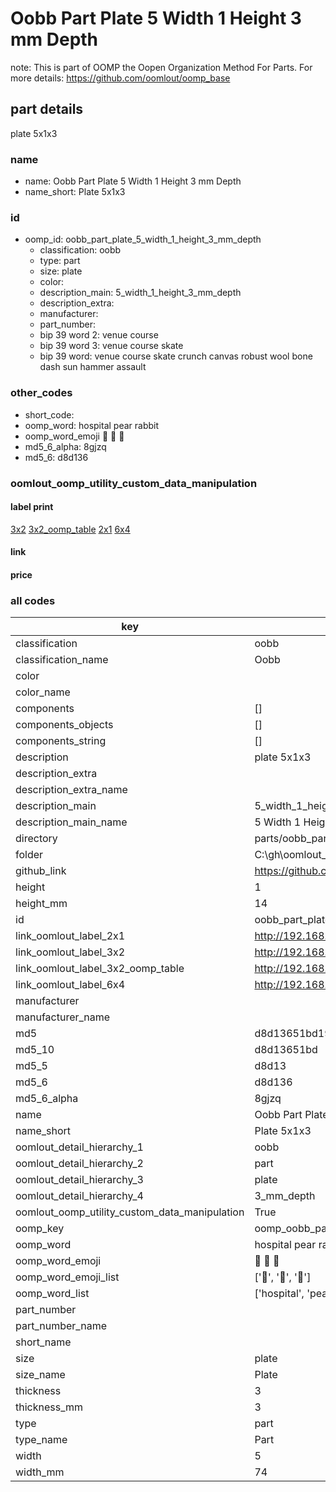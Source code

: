 # Oobb Part Plate 5 Width 1 Height 3 mm Depth  

note: This is part of OOMP the Oopen Organization Method For Parts. For more details: https://github.com/oomlout/oomp_base

##  part details
  



plate 5x1x3



### name
* name: Oobb Part Plate 5 Width 1 Height 3 mm Depth
* name_short: Plate 5x1x3 
### id
* oomp_id: oobb_part_plate_5_width_1_height_3_mm_depth
  * classification: oobb
  * type: part
  * size: plate
  * color: 
  * description_main: 5_width_1_height_3_mm_depth
  * description_extra: 
  * manufacturer: 
  * part_number: 
  * bip 39 word 2: venue course
  * bip 39 word 3: venue course skate
  * bip 39 word: venue course skate crunch canvas robust wool bone dash sun hammer assault

### other_codes
* short_code: 
* oomp_word: hospital pear rabbit
* oomp_word_emoji :hospital: :pear: :rabbit:
* md5_6_alpha: 8gjzq
* md5_6: d8d136






### oomlout_oomp_utility_custom_data_manipulation
#### label print
[3x2](http://192.168.1.245:1112/?label=oomp%208gjzq)
[3x2_oomp_table](http://192.168.1.108:1112/?label=oomp%208gjzq)
[2x1](http://192.168.1.242:1112/?label=oomp%208gjzq)
[6x4](http://192.168.1.55:1112/?label=oomp%208gjzq)    

#### link

                              

#### price







### all codes 
| key | value |  
| --- | --- |  
| classification | oobb |  
| classification_name | Oobb |  
| color |  |  
| color_name |  |  
| components | [] |  
| components_objects | [] |  
| components_string | [] |  
| description | plate 5x1x3 |  
| description_extra |  |  
| description_extra_name |  |  
| description_main | 5_width_1_height_3_mm_depth |  
| description_main_name | 5 Width 1 Height 3 mm Depth |  
| directory | parts/oobb_part_plate_5_width_1_height_3_mm_depth |  
| folder | C:\gh\oomlout_oobb_version_4_generated_parts\things\oobb_part_plate_5_width_1_height_3_mm_depth |  
| github_link | https://github.com/oomlout/oomlout_oomp_part_src/tree/main/parts/oobb_part_plate_5_width_1_height_3_mm_depth |  
| height | 1 |  
| height_mm | 14 |  
| id | oobb_part_plate_5_width_1_height_3_mm_depth |  
| link_oomlout_label_2x1 | http://192.168.1.242:1112/?label=oomp%208gjzq |  
| link_oomlout_label_3x2 | http://192.168.1.245:1112/?label=oomp%208gjzq |  
| link_oomlout_label_3x2_oomp_table | http://192.168.1.108:1112/?label=oomp%208gjzq |  
| link_oomlout_label_6x4 | http://192.168.1.55:1112/?label=oomp%208gjzq |  
| manufacturer |  |  
| manufacturer_name |  |  
| md5 | d8d13651bd195faaed10d34f940c5793 |  
| md5_10 | d8d13651bd |  
| md5_5 | d8d13 |  
| md5_6 | d8d136 |  
| md5_6_alpha | 8gjzq |  
| name | Oobb Part Plate 5 Width 1 Height 3 mm Depth |  
| name_short | Plate 5x1x3  |  
| oomlout_detail_hierarchy_1 | oobb |  
| oomlout_detail_hierarchy_2 | part |  
| oomlout_detail_hierarchy_3 | plate |  
| oomlout_detail_hierarchy_4 | 3_mm_depth |  
| oomlout_oomp_utility_custom_data_manipulation | True |  
| oomp_key | oomp_oobb_part_plate_5_width_1_height_3_mm_depth |  
| oomp_word | hospital pear rabbit |  
| oomp_word_emoji | :hospital: :pear: :rabbit: |  
| oomp_word_emoji_list | [':hospital:', ':pear:', ':rabbit:'] |  
| oomp_word_list | ['hospital', 'pear', 'rabbit'] |  
| part_number |  |  
| part_number_name |  |  
| short_name |  |  
| size | plate |  
| size_name | Plate |  
| thickness | 3 |  
| thickness_mm | 3 |  
| type | part |  
| type_name | Part |  
| width | 5 |  
| width_mm | 74 |  

